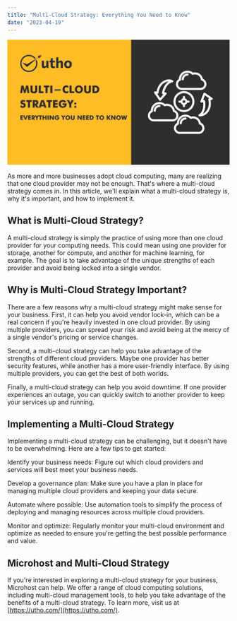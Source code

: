 ```yaml
---
title: "Multi-Cloud Strategy: Everything You Need to Know"
date: "2023-04-19"
---
```


![Multi-Cloud Strategy: Everything You Need to Know](images/Multi-Cloud-Strategy_-Everything-You-Need-to-Know.jpg)

As more and more businesses adopt cloud computing, many are realizing that one cloud provider may not be enough. That's where a multi-cloud strategy comes in. In this article, we'll explain what a multi-cloud strategy is, why it's important, and how to implement it.

## **What is Multi-Cloud Strategy?**

A multi-cloud strategy is simply the practice of using more than one cloud provider for your computing needs. This could mean using one provider for storage, another for compute, and another for machine learning, for example. The goal is to take advantage of the unique strengths of each provider and avoid being locked into a single vendor.

## **Why is Multi-Cloud Strategy Important?**

There are a few reasons why a multi-cloud strategy might make sense for your business. First, it can help you avoid vendor lock-in, which can be a real concern if you're heavily invested in one cloud provider. By using multiple providers, you can spread your risk and avoid being at the mercy of a single vendor's pricing or service changes.

Second, a multi-cloud strategy can help you take advantage of the strengths of different cloud providers. Maybe one provider has better security features, while another has a more user-friendly interface. By using multiple providers, you can get the best of both worlds.

Finally, a multi-cloud strategy can help you avoid downtime. If one provider experiences an outage, you can quickly switch to another provider to keep your services up and running.

## **Implementing a Multi-Cloud Strategy**

Implementing a multi-cloud strategy can be challenging, but it doesn't have to be overwhelming. Here are a few tips to get started:

Identify your business needs: Figure out which cloud providers and services will best meet your business needs.

Develop a governance plan: Make sure you have a plan in place for managing multiple cloud providers and keeping your data secure.

Automate where possible: Use automation tools to simplify the process of deploying and managing resources across multiple cloud providers.

Monitor and optimize: Regularly monitor your multi-cloud environment and optimize as needed to ensure you're getting the best possible performance and value.

## **Microhost and Multi-Cloud Strategy**

If you're interested in exploring a multi-cloud strategy for your business, Microhost can help. We offer a range of cloud computing solutions, including multi-cloud management tools, to help you take advantage of the benefits of a multi-cloud strategy. To learn more, visit us at [https://utho.com/](https://utho.com/).
